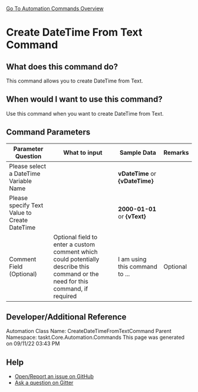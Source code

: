 <!--TITLE: Create DateTime From Text Command -->
<!-- SUBTITLE: a command in the DateTime Commands group. -->
[Go To Automation Commands Overview](/automation-commands.md)


# Create DateTime From Text Command


## What does this command do?
This command allows you to create DateTime from Text.


## When would I want to use this command?
Use this command when you want to create DateTime from Text.


## Command Parameters
| Parameter Question   	| What to input  	|  Sample Data 	| Remarks  	|
| ---                    | ---               | ---           | ---       |
|Please select a DateTime Variable Name||**vDateTime** or **{vDateTime}**||
|Please specify Text Value to Create DateTime||**2000-01-01** or **{vText}**||
|Comment Field (Optional)|Optional field to enter a custom comment which could potentially describe this command or the need for this command, if required|I am using this command to ...|Optional|








## Developer/Additional Reference
Automation Class Name: CreateDateTimeFromTextCommand
Parent Namespace: taskt.Core.Automation.Commands
This page was generated on 09/11/22 03:43 PM


## Help
- [Open/Report an issue on GitHub](https://github.com/rcktrncn/taskt/issues/new)
- [Ask a question on Gitter](https://gitter.im/taskt-rpa/Lobby)
